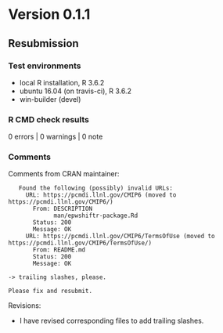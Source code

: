 # Version 0.1.1

## Resubmission

### Test environments

* local R installation, R 3.6.2
* ubuntu 16.04 (on travis-ci), R 3.6.2
* win-builder (devel)

### R CMD check results

0 errors | 0 warnings | 0 note

### Comments

Comments from CRAN maintainer:

```
   Found the following (possibly) invalid URLs:
     URL: https://pcmdi.llnl.gov/CMIP6 (moved to
https://pcmdi.llnl.gov/CMIP6/)
       From: DESCRIPTION
             man/epwshiftr-package.Rd
       Status: 200
       Message: OK
     URL: https://pcmdi.llnl.gov/CMIP6/TermsOfUse (moved to
https://pcmdi.llnl.gov/CMIP6/TermsOfUse/)
       From: README.md
       Status: 200
       Message: OK

-> trailing slashes, please.

Please fix and resubmit.
```

Revisions:

* I have revised corresponding files to add trailing slashes.
